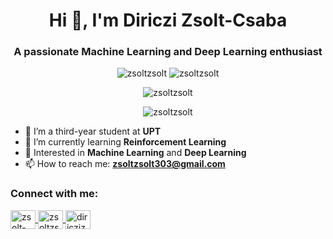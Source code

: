<h1 align="center">Hi 👋, I'm Diriczi Zsolt-Csaba</h1>
<h3 align="center">A passionate Machine Learning and Deep Learning enthusiast</h3>

<p align="center">
  <img src="https://komarev.com/ghpvc/?username=zsoltzsolt&label=Profile%20views&color=0e75b6&style=flat" alt="zsoltzsolt" />
  <img src="https://img.shields.io/github/followers/zsoltzsolt?label=Followers&style=social" alt="zsoltzsolt" />
</p>

<p align="center">
  <img align="center" src="https://github-readme-streak-stats.herokuapp.com/?user=zsoltzsolt&" alt="zsoltzsolt" />
</p>

<p align="center">
  <img align="center" src="https://github-readme-stats.vercel.app/api/top-langs?username=zsoltzsolt&show_icons=true&locale=en&layout=compact" alt="zsoltzsolt" />
</p>

- 🔭 I’m a third-year student at **UPT**
- 🌱 I’m currently learning **Reinforcement Learning**
- 🤖 Interested in **Machine Learning** and **Deep Learning**
- 📫 How to reach me: **zsoltzsolt303@gmail.com**

<h3 align="left">Connect with me:</h3>
<p align="left">
  <a href="https://linkedin.com/in/zsolt-diriczi" target="blank">
    <img align="center" src="https://raw.githubusercontent.com/rahuldkjain/github-profile-readme-generator/master/src/images/icons/Social/linked-in-alt.svg" alt="zsolt-diriczi" height="30" width="40" />
  </a>
  <a href="https://kaggle.com/zsoltzsolt" target="blank">
    <img align="center" src="https://raw.githubusercontent.com/rahuldkjain/github-profile-readme-generator/master/src/images/icons/Social/kaggle.svg" alt="zsoltzsolt" height="30" width="40" />
  </a>
  <a href="https://www.leetcode.com/diriczizsolt" target="blank">
    <img align="center" src="https://raw.githubusercontent.com/rahuldkjain/github-profile-readme-generator/master/src/images/icons/Social/leet-code.svg" alt="diriczizsolt" height="30" width="40" />
  </a>
</p>


 
